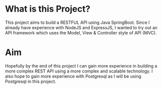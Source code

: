 # What is this Project?

This project aims to build a RESTFUL API using Java SpringBoot. Since I already have experience with NodeJS and ExpressJS, I wanted to try out an API framework which uses the Model, View & Controller style of API (MVC). 

# Aim

Hopefully by the end of this project I can gain more experience in building a more complex REST API using a more complex and scalable technology. I also hope to gain more experience with Postgresql as I will be using Postgresql in this project.

